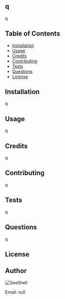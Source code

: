 ## q

q

## Table of Contents
* [Installation](#installation)
* [Usage](#usage)
* [Credits](#credits)
* [Contributing](#contributing)
* [Tests](#tests)
* [Questions](#questions)
* [License](#license)


## Installation

q

## Usage

q

## Credits

q

## Contributing

q

## Tests

q

## Questions

q

## License




## Author

![SeeShell](https://avatars2.githubusercontent.com/u/60075663?v=4)

Email: null
    
    